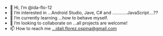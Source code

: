 - 👋 Hi, I’m @ida-flo-12
- 👀 I’m interested in ...Android Studio, Jave, C# and ............JavaScript....??
- 🌱 I’m currently learning ...how to behave myself.
- 💞️ I’m looking to collaborate on ...all projects are welcome!
- 📫 How to reach me ...idali.florez.ospina@gmail.com

<!---
ida-flo-12/ida-flo-12 is a ✨ special ✨ repository because its `README.md` (this file) appears on your GitHub profile.
You can click the Preview link to take a look at your changes.
--->
